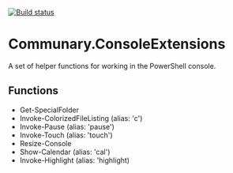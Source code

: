[![Build status](https://ci.appveyor.com/api/projects/status/5m4gq1x3ume2qadj?svg=true)](https://ci.appveyor.com/project/gravejester/communary-consoleextensions)

# Communary.ConsoleExtensions
A set of helper functions for working in the PowerShell console.

## Functions
- Get-SpecialFolder
- Invoke-ColorizedFileListing (alias: 'c')
- Invoke-Pause (alias: 'pause')
- Invoke-Touch (alias: 'touch')
- Resize-Console
- Show-Calendar (alias: 'cal')
- Invoke-Highlight (alias: 'highlight)